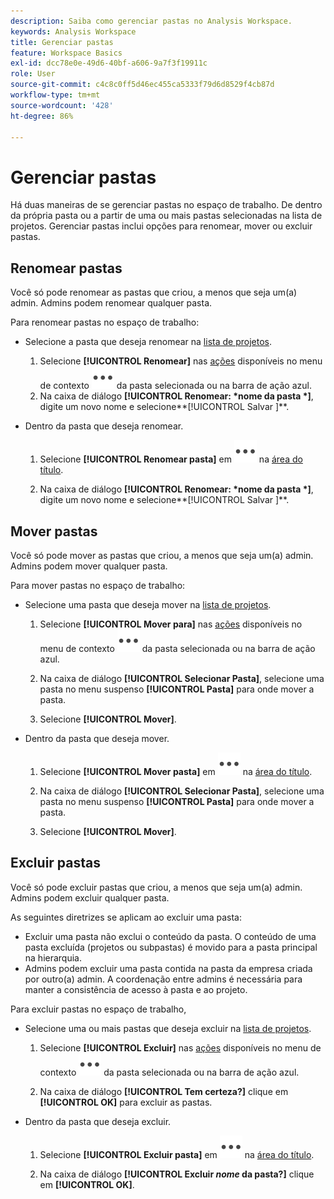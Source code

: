 ```yaml
---
description: Saiba como gerenciar pastas no Analysis Workspace.
keywords: Analysis Workspace
title: Gerenciar pastas
feature: Workspace Basics
exl-id: dcc78e0e-49d6-40bf-a606-9a7f3f19911c
role: User
source-git-commit: c4c8c0ff5d46ec455ca5333f79d6d8529f4cb87d
workflow-type: tm+mt
source-wordcount: '428'
ht-degree: 86%

---
```



# Gerenciar pastas

Há duas maneiras de se gerenciar pastas no espaço de trabalho. De dentro da própria pasta ou a partir de uma ou mais pastas selecionadas na lista de projetos. Gerenciar pastas inclui opções para renomear, mover ou excluir pastas.

## Renomear pastas

Você só pode renomear as pastas que criou, a menos que seja um(a) admin. Admins podem renomear qualquer pasta.

Para renomear pastas no espaço de trabalho:

* Selecione a pasta que deseja renomear na [lista de projetos](/help/analysis-workspace/build-workspace-project/freeform-overview.md#project-list).

   1. Selecione **[!UICONTROL Renomear]** nas [ações](/help/analysis-workspace/build-workspace-project/freeform-overview.md#actions) disponíveis no menu de contexto ![Mais](/help/assets/icons/More.svg) da pasta selecionada ou na barra de ação azul.
   1. Na caixa de diálogo **[!UICONTROL Renomear: *nome da pasta *]**, digite um novo nome e selecione**[!UICONTROL Salvar ]**.

* Dentro da pasta que deseja renomear.

   1. Selecione **[!UICONTROL Renomear pasta]** em ![Mais](/help/assets/icons/More.svg) na [área do título](/help/analysis-workspace/build-workspace-project/freeform-overview.md#title-area).

   1. Na caixa de diálogo **[!UICONTROL Renomear: *nome da pasta *]**, digite um novo nome e selecione**[!UICONTROL Salvar ]**.


## Mover pastas

Você só pode mover as pastas que criou, a menos que seja um(a) admin. Admins podem mover qualquer pasta.

Para mover pastas no espaço de trabalho:

* Selecione uma pasta que deseja mover na [lista de projetos](/help/analysis-workspace/build-workspace-project/freeform-overview.md#project-list).

   1. Selecione **[!UICONTROL Mover para]** nas [ações](/help/analysis-workspace/build-workspace-project/freeform-overview.md#actions) disponíveis no menu de contexto ![Mais](/help/assets/icons/More.svg) da pasta selecionada ou na barra de ação azul.
   1. Na caixa de diálogo **[!UICONTROL Selecionar Pasta]**, selecione uma pasta no menu suspenso **[!UICONTROL Pasta]** para onde mover a pasta.

   1. Selecione **[!UICONTROL Mover]**.

* Dentro da pasta que deseja mover.

   1. Selecione **[!UICONTROL Mover pasta]** em ![Mais](/help/assets/icons/More.svg) na [área do título](/help/analysis-workspace/build-workspace-project/freeform-overview.md#title-area).

   1. Na caixa de diálogo **[!UICONTROL Selecionar Pasta]**, selecione uma pasta no menu suspenso **[!UICONTROL Pasta]** para onde mover a pasta.

   1. Selecione **[!UICONTROL Mover]**.


## Excluir pastas

Você só pode excluir pastas que criou, a menos que seja um(a) admin. Admins podem excluir qualquer pasta.

As seguintes diretrizes se aplicam ao excluir uma pasta:

* Excluir uma pasta não exclui o conteúdo da pasta. O conteúdo de uma pasta excluída (projetos ou subpastas) é movido para a pasta principal na hierarquia.
* Admins podem excluir uma pasta contida na pasta da empresa criada por outro(a) admin. A coordenação entre admins é necessária para manter a consistência de acesso à pasta e ao projeto.

Para excluir pastas no espaço de trabalho,

* Selecione uma ou mais pastas que deseja excluir na [lista de projetos](/help/analysis-workspace/build-workspace-project/freeform-overview.md#project-list).

   1. Selecione **[!UICONTROL Excluir]** nas [ações](/help/analysis-workspace/build-workspace-project/freeform-overview.md#actions) disponíveis no menu de contexto ![Mais](/help/assets/icons/More.svg) da pasta selecionada ou na barra de ação azul.

   1. Na caixa de diálogo **[!UICONTROL Tem certeza?]** clique em **[!UICONTROL OK]** para excluir as pastas.

* Dentro da pasta que deseja excluir.

   1. Selecione **[!UICONTROL Excluir pasta]** em ![Mais](/help/assets/icons/More.svg) na [área do título](/help/analysis-workspace/build-workspace-project/freeform-overview.md#title-area).

   1. Na caixa de diálogo **[!UICONTROL Excluir *nome* da pasta?]** clique em **[!UICONTROL OK]**.


